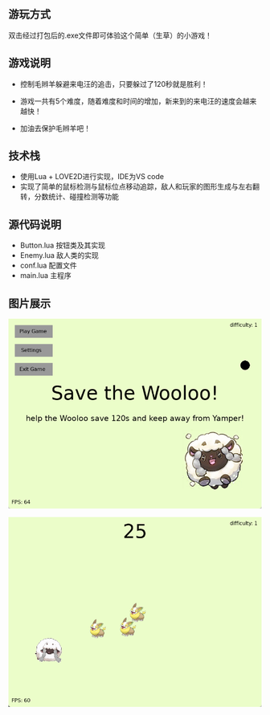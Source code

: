 ## 游玩方式
双击经过打包后的.exe文件即可体验这个简单（生草）的小游戏！

## 游戏说明

- 控制毛辫羊躲避来电汪的追击，只要躲过了120秒就是胜利！

- 游戏一共有5个难度，随着难度和时间的增加，新来到的来电汪的速度会越来越快！

- 加油去保护毛辫羊吧！

## 技术栈

- 使用Lua + LOVE2D进行实现，IDE为VS code
- 实现了简单的鼠标检测与鼠标位点移动追踪，敌人和玩家的图形生成与左右翻转，分数统计、碰撞检测等功能

## 源代码说明

- Button.lua 按钮类及其实现
- Enemy.lua 敌人类的实现
- conf.lua 配置文件
- main.lua 主程序

## 图片展示

![image-20240401234549322](pic\image-20240401234549322.png)

![image-20240401234624893](pic\image-20240401234624893.png)
